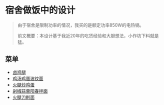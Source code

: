 # 宿舍做饭中的设计

> 由于宿舍是限制功率的情况，我买的是额定功率850W的电热锅。
> 
> 前文概要：本设计基于我近20年的吃货经验和大胆想法，小作坊下料就是猛。

## 菜单

- [卤鸡腿](1.md)
- [鸡汤鸡蛋波纹面](2.md)
- [火腿炒鸡蛋](3.md)
- [剁椒蒜蓉阳春拌面](4.md)
- [火腿刀削面](5.md)